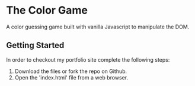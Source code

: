 # The Color Game

A color guessing game built with vanilla Javascript to manipulate the DOM.

## Getting Started

In order to checkout my portfolio site complete the following steps:

1. Download the files or fork the repo on Github.
2. Open the 'index.html' file from a web browser.